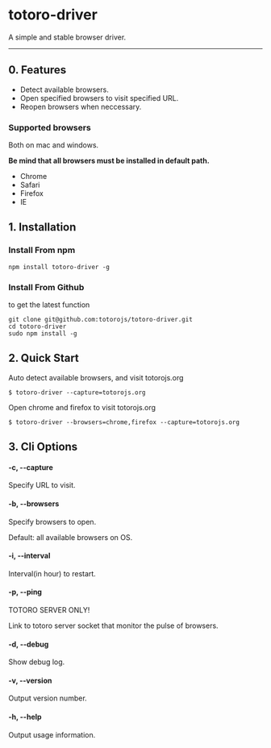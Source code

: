# totoro-driver

A simple and stable browser driver.

---

## 0. Features

- Detect available browsers.
- Open specified browsers to visit specified URL.
- Reopen browsers when neccessary.

### Supported browsers

Both on mac and windows.

**Be mind that all browsers must be installed in default path.**

- Chrome
- Safari
- Firefox
- IE

## 1. Installation

### Install From npm

```
npm install totoro-driver -g
```

### Install From Github

to get the latest function

```
git clone git@github.com:totorojs/totoro-driver.git
cd totoro-driver
sudo npm install -g
```

## 2. Quick Start

Auto detect available browsers, and visit totorojs.org

```
$ totoro-driver --capture=totorojs.org
```

Open chrome and firefox to visit totorojs.org

```
$ totoro-driver --browsers=chrome,firefox --capture=totorojs.org
```

## 3. Cli Options

#### -c, --capture

Specify URL to visit.

#### -b, --browsers

Specify browsers to open.

Default: all available browsers on OS.

#### -i, --interval

Interval(in hour) to restart.

#### -p, --ping

TOTORO SERVER ONLY!

Link to totoro server socket that monitor the pulse of browsers.

#### -d, --debug

Show debug log.

#### -v, --version

Output version number.

#### -h, --help

Output usage information.




